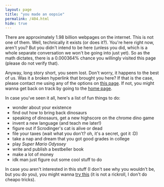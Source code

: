 ```yaml
---
layout: page
title: "you made an oopsie"
permalink: /404.html
hide: true
---
```


There are approximately 1.98 billion webpages on the internet. This is not one of them. Well, technically it exists (or does it?). You're here right now, aren't you? But you didn't intend to be here (unless you did, which is a whole separate conversation we won't be going into just yet). So as the math dictates, there is a 0.000364% chance you willingly visited this page (please do not verify that). 

Anyway, long story short, you seem lost. Don't worry, it happens to the best of us. Was it a broken hyperlink that brought you here? If that is the case, please contact me using any of the options on [this page](/contact/). If not, you might wanna get back on track by going to the [home page](https://omprabhu31.github.io/). 

In case you've seen it all, here's a list of fun things to do:

* wonder about your existence
* find out how to bring back dinosaurs
* speaking of dinosaurs, get a new highscore on the chrome dino game
* invent a new language (and teach me later!)
* figure out if Scrodinger's cat is alive or dead
* file your taxes (wait what you don't? oh, it's a secret, got it :D)
* take a nap and dream that you got good grades in college
* play <i>Super Mario Odyssey</i>
* write and publish a bestbeller book
* make a lot of money
* idk man just figure out some cool stuff to do

In case you aren't interested in this stuff (I don't see why you wouldn't be, but you do you), you might wanna [try this](/hi.jpg) (it is not a rickroll, I don't do cheapo tricks).
